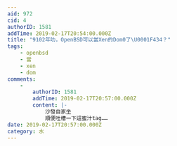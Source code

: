 ```yaml
---
aid: 972
cid: 4
authorID: 1581
addTime: 2019-02-17T20:54:00.000Z
title: "9102年叻，OpenBSD可以當Xen的Dom0了\U0001F434？"
tags:
    - openbsd
    - 當
    - xen
    - dom
comments:
    -
        authorID: 1581
        addTime: 2019-02-17T20:57:00.000Z
        content: |-
            沙發自家坐  
            順便吐槽一下這蜜汁tag……
date: 2019-02-17T20:57:00.000Z
category: 水
---
```



